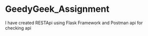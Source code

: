 # GeedyGeek_Assignment

I have created RESTApi using Flask Framework and Postman api for checking api
